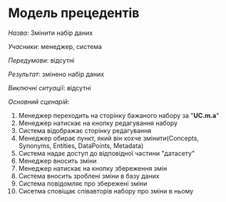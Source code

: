 # Модель прецедентів

*Назва*: Змінити набір даних

*Учасники*: менеджер, система  

*Передумови*: відсутні

*Результат*: змінено набір даних  

*Виключні ситуації*: відсутні

*Основний сценарій*:
  1. Менеджер переходить на сторінку бажаного набору за "**UC.m.a**"  
  2. Менеджер натискає на кнопку редагування набору  
  3. Система відображає сторінку редагування  
  4. Менеджер обирає пункт, який він хохче змінити(Concepts, Synonyms, Entities, DataPoints, Metadata)  
  5. Система надає доступ до відповідної частини "датасету"  
  6. Менеджер вносить зміни  
  5. Менеджер натискає на кнопку збереження змін  
  6. Система вносить зроблені зміни в базу даних  
  7. Система повідомляє про збережені зміни  
  8. Сисетма сповіщає співавторів набору про зміни в ньому  
